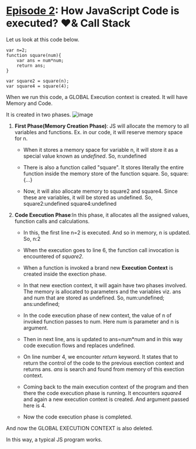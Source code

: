 # [Episode 2](https://www.youtube.com/watch?v=iLWTnMzWtj4&list=PLlasXeu85E9cQ32gLCvAvr9vNaUccPVNP&index=3): How JavaScript Code is executed? ❤️& Call Stack

Let us look at this code below.

```
var n=2;
function square(num){
    var ans = num*num;
    return ans;
}

var square2 = square(n);
var square4 = square(4);

```

When we run this code, a GLOBAL Execution context is created. It will have Memory and Code.

It is created in two phases. 
![image](https://user-images.githubusercontent.com/72727918/110243245-927a6100-7f7f-11eb-9060-0dbd4459d2a3.png)


1. __First Phase(Memory Creation Phase)__: JS will allocate the memory to all variables and functions. Ex. in our code, it will reserve memory space for n.

    * When it stores a memory space for variable n, it will store it as a special value known as *undefined*. 
    So, 
    n:undefined

    * There is also a function called "square". It stores literally the entire function inside the memory store of the function square.
    So,
    square: {...}

    * Now, it will also allocate memory to square2 and square4. Since these are variables, it will be stored as undefined.
    So,
    square2:undefined
    square4:undefined



2. __Code Execution Phase__:In this phase, it allocates all the assigned values, function calls and calculations.

    * In this, the first line n=2 is executed. And so in memory, n is updated.
    So,
    n:2

    * When the execution goes to line 6, the function call invocation is encountered of *square2*.

    * When a function is invoked a brand new __Execution Context__ is created inside the exection phase.

    * In that new exection context, it will again have two phases involved. The memory is allocated to parameters and the variables viz. ans and num that are stored as undefined.
    So,
    num:undefined;
    ans:undefined;

    * In the code execution phase of new context, the value of n of invoked function passes to num. Here num is parameter and n is argument.

    * Then in next line, ans is updated to 
    ans=num*num and in this way code execution flows and replaces undefined.

    * On line number 4, we encounter *return* keyword. It states that to return the control of the code to the previous exection context and returns ans. *ans* is search and found from memory of this exection context.

    * Coming back to the main execution context of the program and then there the code execution phase is running. It encounters *square4* and again a new execution context is created. And argument passed here is 4.

    * Now the code execution phase is completed.

And now the GLOBAL EXECUTION CONTEXT is also deleted.

In this way, a typical JS program works.






